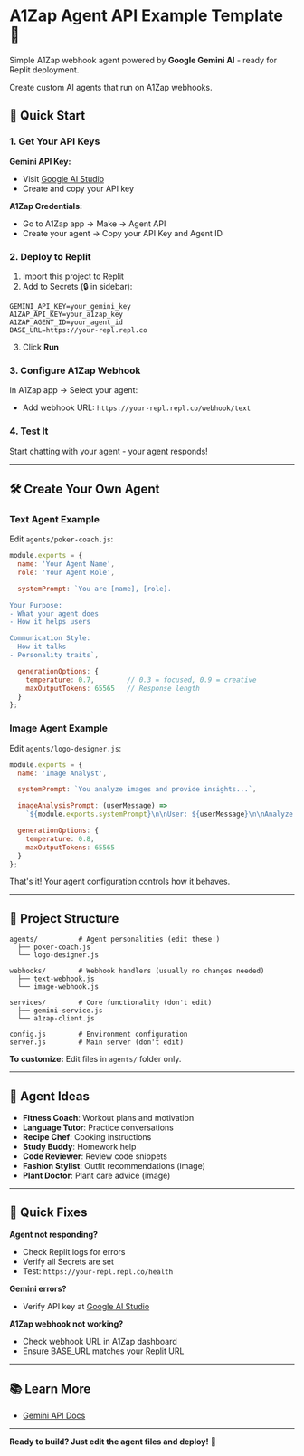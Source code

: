 # A1Zap Agent API Example Template 🤖

Simple A1Zap webhook agent powered by **Google Gemini AI** - ready for Replit deployment.

Create custom AI agents that run on A1Zap webhooks.

## 🚀 Quick Start

### 1. Get Your API Keys

**Gemini API Key:**
- Visit [Google AI Studio](https://aistudio.google.com/apikey)
- Create and copy your API key

**A1Zap Credentials:**
- Go to A1Zap app → Make → Agent API
- Create your agent → Copy your API Key and Agent ID

### 2. Deploy to Replit

1. Import this project to Replit
2. Add to Secrets (🔒 in sidebar):
```
GEMINI_API_KEY=your_gemini_key
A1ZAP_API_KEY=your_a1zap_key
A1ZAP_AGENT_ID=your_agent_id
BASE_URL=https://your-repl.repl.co
```
3. Click **Run**

### 3. Configure A1Zap Webhook

In A1Zap app → Select your agent:
- Add webhook URL: `https://your-repl.repl.co/webhook/text`

### 4. Test It

Start chatting with your agent - your agent responds!

---

## 🛠️ Create Your Own Agent

### Text Agent Example

Edit `agents/poker-coach.js`:

```javascript
module.exports = {
  name: 'Your Agent Name',
  role: 'Your Agent Role',

  systemPrompt: `You are [name], [role].

Your Purpose:
- What your agent does
- How it helps users

Communication Style:
- How it talks
- Personality traits`,

  generationOptions: {
    temperature: 0.7,        // 0.3 = focused, 0.9 = creative
    maxOutputTokens: 65565   // Response length
  }
};
```

### Image Agent Example

Edit `agents/logo-designer.js`:

```javascript
module.exports = {
  name: 'Image Analyst',

  systemPrompt: `You analyze images and provide insights...`,

  imageAnalysisPrompt: (userMessage) =>
    `${module.exports.systemPrompt}\n\nUser: ${userMessage}\n\nAnalyze this image and provide...`,

  generationOptions: {
    temperature: 0.8,
    maxOutputTokens: 65565
  }
};
```

That's it! Your agent configuration controls how it behaves.

---

## 📁 Project Structure

```
agents/          # Agent personalities (edit these!)
  ├── poker-coach.js
  └── logo-designer.js

webhooks/        # Webhook handlers (usually no changes needed)
  ├── text-webhook.js
  └── image-webhook.js

services/        # Core functionality (don't edit)
  ├── gemini-service.js
  └── a1zap-client.js

config.js        # Environment configuration
server.js        # Main server (don't edit)
```

**To customize:** Edit files in `agents/` folder only.

---

## 🎯 Agent Ideas

- **Fitness Coach**: Workout plans and motivation
- **Language Tutor**: Practice conversations
- **Recipe Chef**: Cooking instructions
- **Study Buddy**: Homework help
- **Code Reviewer**: Review code snippets
- **Fashion Stylist**: Outfit recommendations (image)
- **Plant Doctor**: Plant care advice (image)

---

## 🐛 Quick Fixes

**Agent not responding?**
- Check Replit logs for errors
- Verify all Secrets are set
- Test: `https://your-repl.repl.co/health`

**Gemini errors?**
- Verify API key at [Google AI Studio](https://aistudio.google.com/apikey)

**A1Zap webhook not working?**
- Check webhook URL in A1Zap dashboard
- Ensure BASE_URL matches your Replit URL

---

## 📚 Learn More

- [Gemini API Docs](https://ai.google.dev/docs)

---

**Ready to build? Just edit the agent files and deploy!** 🚀
